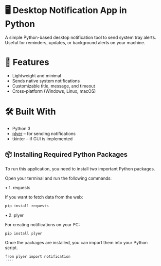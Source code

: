 # 🖥️ Desktop Notification App in Python

A simple Python-based desktop notification tool to send system tray alerts. Useful for reminders, updates, or background alerts on your machine.

# 📌 Features

* Lightweight and minimal
* Sends native system notifications
* Customizable title, message, and timeout
* Cross-platform (Windows, Linux, macOS)

# 🛠️ Built With

* Python 3
* [plyer](https://github.com/kivy/plyer) – for sending notifications
* tkinter – if GUI is implemented


## 📦 Installing Required Python Packages

To run this application, you need to install two important Python packages.

Open your terminal and run the following commands:

 • 1. requests

If you want to fetch data from the web:

```bash
pip install requests
```

 • 2. plyer

For creating notifications on your PC:

```bash
pip install plyer
```

Once the packages are installed, you can import them into your Python script.
```bash
from plyer import notification
''''




